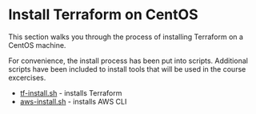 # Install Terraform on CentOS

This section walks you through the process of installing Terraform on a CentOS machine.  

For convenience, the install process has been put into scripts.  Additional scripts have been included to install tools that will be used in the course excercises.

- [tf-install.sh](./tf-install.sh) - installs Terraform
- [aws-install.sh](./aws-install.sh) - installs AWS CLI
